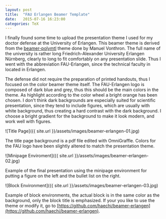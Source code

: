 ```yaml
---
layout: post
title:  "FAU Erlangen Beamer Template"
date:   2015-07-16 16:23:00
categories: TeX
---
```


I finally found some time to upload the presentation theme I used for my doctor defense at the University of Erlangen. This beamer theme is derived from the [beamer-polymtl](https://github.com/mvonthron/beamer-polymtl) theme done by Manuel Vonthron. The full name of the university is rather long Friedrich-Alexander University Erlangen Nürnberg, clearly to long to fit comfortably on any presentation slide. Thus I went with the abbreviation FAU-Erlangen, since the technical faculty in located in Erlangen.

The defense did not require the preparation of printed handouts, thus I focused on the color beamer theme itself. The FAU-Erlangen logo is composed of dark blue and grey, thus this should be the main colors in the theme. As highlight according to the color wheel a bright orange has been chosen. I don't think dark backgrounds are especially suited for scientific presentation, since they tend to include figures, which are usually with white background, thus creating a hard contrast with the dark background. I choose a bright gradient for the background to make it look modern, and work well with figures.

![Title Page]({{ site.url }}/assets/images/beamer-erlangen-01.jpg)

The title page background is a pdf file edited with OmniGraffle. Colors for the FAU logo have been slightly altered to match the presentation theme.

![Minipage Enviroment]({{ site.url }}/assets/images/beamer-erlangen-02.jpg)

Example of the final presentation using the minipage environment for putting a figure on the left and the bullet list on the right.

![Block Environment]({{ site.url }}/assets/images/beamer-erlangen-03.jpg)

Example of block environments, the actual block is in the same color as the background, only the block title is emphasized.
If your you like to use the theme or modify it, go to [https://github.com/haechi/beamer-erlangen](https://github.com/haechi/beamer-erlangen).
